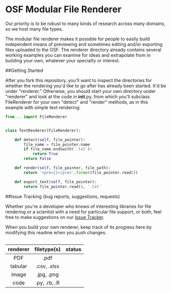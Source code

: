 OSF Modular File Renderer
=====================
Our priority is to be robust to many kinds of research across many domains, so we host many file types.

The modular file renderer makes it possible for people to easily build independent means of previewing and sometimes editing and/or exporting files uploaded to the OSF. The renderer directory already contains several working examples you can examine for ideas and extrapolate from in building your own, whatever your specialty or interest.

##Getting Started

After you fork this repository, you'll want to inspect the directories for whether the rendering you'd like to go after has already been started. It'd be under "renderer." Otherwise, you should start your own directory under "renderer" and look at the code in __init__.py, from which you'll subclass FileRenderer for your own "detect" and "render" methods, as in this example with simple text rendering:

```python
from .. import FileRenderer


class TextRenderer(FileRenderer):

    def detect(self, file_pointer):
        file_name = file_pointer.name
        if file_name.endswith('.txt'):
            return True
        return False

    def render(self, file_pointer, file_path):
        return '<pre>{}</pre>'.format(file_pointer.read())

    def export_text(self, file_pointer):
        return file_pointer.read(), '.txt'
```

##Issue Tracking (bug reports, suggestions, requests)

Whether you're a developer who knows of interesting libraries for file rendering or a scientist with a need for particular file support, or both, feel free to make suggestions on our [Issue Tracker](https://github.com/CenterForOpenScience/modular-file-renderer/issues?state=open).

When you build your own renderer, keep track of its progress here by modifying this readme when you push changes.
##
| renderer          | filetype(s)        | status   |
| :---------------: | :----------------: | :------: |
| PDF               | .pdf               |          |
| tabular           | .csv, .xlsx        |          |
| image             | .jpg, .png         |          |
| code              | .py, .rb, .R       |          |
